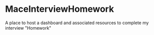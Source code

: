 # MaceInterviewHomework
A place to host a dashboard and associated resources to complete my interview "Homework"
